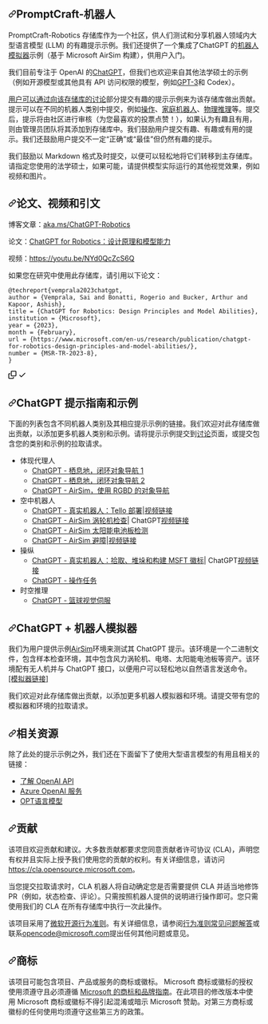 <div class="Box-sc-g0xbh4-0 bJMeLZ js-snippet-clipboard-copy-unpositioned" data-hpc="true"><article class="markdown-body entry-content container-lg" itemprop="text"><h1 tabindex="-1" dir="auto"><a id="user-content-promptcraft-robotics" class="anchor" aria-hidden="true" tabindex="-1" href="#promptcraft-robotics"><svg class="octicon octicon-link" viewBox="0 0 16 16" version="1.1" width="16" height="16" aria-hidden="true"><path d="m7.775 3.275 1.25-1.25a3.5 3.5 0 1 1 4.95 4.95l-2.5 2.5a3.5 3.5 0 0 1-4.95 0 .751.751 0 0 1 .018-1.042.751.751 0 0 1 1.042-.018 1.998 1.998 0 0 0 2.83 0l2.5-2.5a2.002 2.002 0 0 0-2.83-2.83l-1.25 1.25a.751.751 0 0 1-1.042-.018.751.751 0 0 1-.018-1.042Zm-4.69 9.64a1.998 1.998 0 0 0 2.83 0l1.25-1.25a.751.751 0 0 1 1.042.018.751.751 0 0 1 .018 1.042l-1.25 1.25a3.5 3.5 0 1 1-4.95-4.95l2.5-2.5a3.5 3.5 0 0 1 4.95 0 .751.751 0 0 1-.018 1.042.751.751 0 0 1-1.042.018 1.998 1.998 0 0 0-2.83 0l-2.5 2.5a1.998 1.998 0 0 0 0 2.83Z"></path></svg></a><font style="vertical-align: inherit;"><font style="vertical-align: inherit;">PromptCraft-机器人</font></font></h1>
<p dir="auto"><font style="vertical-align: inherit;"><font style="vertical-align: inherit;">PromptCraft-Robotics 存储库作为一个社区，供人们测试和分享机器人领域内大&ZeroWidthSpace;&ZeroWidthSpace;型语言模型 (LLM) 的有趣提示示例。我们还提供了一个集成了ChatGPT 的</font></font><a href="https://github.com/microsoft/PromptCraft-Robotics/tree/main/chatgpt_airsim"><font style="vertical-align: inherit;"><font style="vertical-align: inherit;">机器人模拟器</font></font></a><font style="vertical-align: inherit;"><font style="vertical-align: inherit;">示例（基于 Microsoft AirSim 构建），供用户入门。</font></font></p>
<p dir="auto"><font style="vertical-align: inherit;"><font style="vertical-align: inherit;">我们目前专注于 OpenAI 的</font></font><a href="https://openai.com/blog/chatgpt/" rel="nofollow"><font style="vertical-align: inherit;"><font style="vertical-align: inherit;">ChatGPT</font></font></a><font style="vertical-align: inherit;"><font style="vertical-align: inherit;">，但我们也欢迎来自其他法学硕士的示例（例如开源模型或其他具有 API 访问权限的模型，例如</font></font><a href="https://openai.com/api/" rel="nofollow"><font style="vertical-align: inherit;"><font style="vertical-align: inherit;">GPT-3</font></font></a><font style="vertical-align: inherit;"><font style="vertical-align: inherit;">和 Codex）。</font></font></p>
<p dir="auto"><font style="vertical-align: inherit;"></font><a href="https://github.com/microsoft/PromptCraft-Robotics/discussions"><font style="vertical-align: inherit;"><font style="vertical-align: inherit;">用户可以通过向该存储库的讨论</font></font></a><font style="vertical-align: inherit;"><font style="vertical-align: inherit;">部分提交有趣的提示示例来为该存储库做出贡献</font><font style="vertical-align: inherit;">。提示可以在不同的机器人类别中提交，例如</font></font><a href="https://github.com/microsoft/PromptCraft-Robotics/discussions/categories/llm-manipulation"><font style="vertical-align: inherit;"><font style="vertical-align: inherit;">操作</font></font></a><font style="vertical-align: inherit;"><font style="vertical-align: inherit;">、</font></font><a href="https://github.com/microsoft/PromptCraft-Robotics/discussions/categories/llm-home-robots"><font style="vertical-align: inherit;"><font style="vertical-align: inherit;">家庭机器人</font></font></a><font style="vertical-align: inherit;"><font style="vertical-align: inherit;">、</font></font><a href="https://github.com/microsoft/PromptCraft-Robotics/discussions/categories/llm-physical-reasoning"><font style="vertical-align: inherit;"><font style="vertical-align: inherit;">物理推理</font></font></a><font style="vertical-align: inherit;"><font style="vertical-align: inherit;">等。提交后，提示将由社区进行审核（为您最喜欢的投票点赞！），如果认为有趣且有用，则由管理员团队将其添加到存储库中。我们鼓励用户提交有趣、有趣或有用的提示。我们还鼓励用户提交不一定“正确”或“最佳”但仍然有趣的提示。</font></font></p>
<p dir="auto"><font style="vertical-align: inherit;"><font style="vertical-align: inherit;">我们鼓励以 Markdown 格式及时提交，以便可以轻松地将它们转移到主存储库。请指定您使用的法学硕士，如果可能，请提供模型实际运行的其他视觉效果，例如视频和图片。</font></font></p>
<h2 tabindex="-1" dir="auto"><a id="user-content-paper-videos-and-citations" class="anchor" aria-hidden="true" tabindex="-1" href="#paper-videos-and-citations"><svg class="octicon octicon-link" viewBox="0 0 16 16" version="1.1" width="16" height="16" aria-hidden="true"><path d="m7.775 3.275 1.25-1.25a3.5 3.5 0 1 1 4.95 4.95l-2.5 2.5a3.5 3.5 0 0 1-4.95 0 .751.751 0 0 1 .018-1.042.751.751 0 0 1 1.042-.018 1.998 1.998 0 0 0 2.83 0l2.5-2.5a2.002 2.002 0 0 0-2.83-2.83l-1.25 1.25a.751.751 0 0 1-1.042-.018.751.751 0 0 1-.018-1.042Zm-4.69 9.64a1.998 1.998 0 0 0 2.83 0l1.25-1.25a.751.751 0 0 1 1.042.018.751.751 0 0 1 .018 1.042l-1.25 1.25a3.5 3.5 0 1 1-4.95-4.95l2.5-2.5a3.5 3.5 0 0 1 4.95 0 .751.751 0 0 1-.018 1.042.751.751 0 0 1-1.042.018 1.998 1.998 0 0 0-2.83 0l-2.5 2.5a1.998 1.998 0 0 0 0 2.83Z"></path></svg></a><font style="vertical-align: inherit;"><font style="vertical-align: inherit;">论文、视频和引文</font></font></h2>
<p dir="auto"><font style="vertical-align: inherit;"><font style="vertical-align: inherit;">博客文章：</font></font><a href="https://aka.ms/ChatGPT-Robotics" rel="nofollow"><font style="vertical-align: inherit;"><font style="vertical-align: inherit;">aka.ms/ChatGPT-Robotics</font></font></a></p>
<p dir="auto"><font style="vertical-align: inherit;"><font style="vertical-align: inherit;">论文：</font></font><a href="https://www.microsoft.com/en-us/research/uploads/prod/2023/02/ChatGPT___Robotics.pdf" rel="nofollow"><font style="vertical-align: inherit;"><font style="vertical-align: inherit;">ChatGPT for Robotics：设计原理和模型能力</font></font></a></p>
<p dir="auto"><font style="vertical-align: inherit;"><font style="vertical-align: inherit;">视频：</font></font><a href="https://youtu.be/NYd0QcZcS6Q" rel="nofollow"></a><a href="https://youtu.be/NYd0QcZcS6Q" rel="nofollow"><font style="vertical-align: inherit;"><font style="vertical-align: inherit;">https://youtu.be/NYd0QcZcS6Q</font></font></a></p>
<p dir="auto"><font style="vertical-align: inherit;"><font style="vertical-align: inherit;">如果您在研究中使用此存储库，请引用以下论文：</font></font></p>
<div class="snippet-clipboard-content notranslate position-relative overflow-auto"><pre class="notranslate"><code>@techreport{vemprala2023chatgpt,
author = {Vemprala, Sai and Bonatti, Rogerio and Bucker, Arthur and Kapoor, Ashish},
title = {ChatGPT for Robotics: Design Principles and Model Abilities},
institution = {Microsoft},
year = {2023},
month = {February},
url = {https://www.microsoft.com/en-us/research/publication/chatgpt-for-robotics-design-principles-and-model-abilities/},
number = {MSR-TR-2023-8},
}
</code></pre><div class="zeroclipboard-container">
    <clipboard-copy aria-label="Copy" class="ClipboardButton btn btn-invisible js-clipboard-copy m-2 p-0 tooltipped-no-delay d-flex flex-justify-center flex-items-center" data-copy-feedback="Copied!" data-tooltip-direction="w" value="@techreport{vemprala2023chatgpt,
author = {Vemprala, Sai and Bonatti, Rogerio and Bucker, Arthur and Kapoor, Ashish},
title = {ChatGPT for Robotics: Design Principles and Model Abilities},
institution = {Microsoft},
year = {2023},
month = {February},
url = {https://www.microsoft.com/en-us/research/publication/chatgpt-for-robotics-design-principles-and-model-abilities/},
number = {MSR-TR-2023-8},
}" tabindex="0" role="button">
      <svg aria-hidden="true" height="16" viewBox="0 0 16 16" version="1.1" width="16" data-view-component="true" class="octicon octicon-copy js-clipboard-copy-icon">
    <path d="M0 6.75C0 5.784.784 5 1.75 5h1.5a.75.75 0 0 1 0 1.5h-1.5a.25.25 0 0 0-.25.25v7.5c0 .138.112.25.25.25h7.5a.25.25 0 0 0 .25-.25v-1.5a.75.75 0 0 1 1.5 0v1.5A1.75 1.75 0 0 1 9.25 16h-7.5A1.75 1.75 0 0 1 0 14.25Z"></path><path d="M5 1.75C5 .784 5.784 0 6.75 0h7.5C15.216 0 16 .784 16 1.75v7.5A1.75 1.75 0 0 1 14.25 11h-7.5A1.75 1.75 0 0 1 5 9.25Zm1.75-.25a.25.25 0 0 0-.25.25v7.5c0 .138.112.25.25.25h7.5a.25.25 0 0 0 .25-.25v-7.5a.25.25 0 0 0-.25-.25Z"></path>
</svg>
      <svg aria-hidden="true" height="16" viewBox="0 0 16 16" version="1.1" width="16" data-view-component="true" class="octicon octicon-check js-clipboard-check-icon color-fg-success d-none">
    <path d="M13.78 4.22a.75.75 0 0 1 0 1.06l-7.25 7.25a.75.75 0 0 1-1.06 0L2.22 9.28a.751.751 0 0 1 .018-1.042.751.751 0 0 1 1.042-.018L6 10.94l6.72-6.72a.75.75 0 0 1 1.06 0Z"></path>
</svg>
    </clipboard-copy>
  </div></div>
<h2 tabindex="-1" dir="auto"><a id="user-content-chatgpt-prompting-guides--examples" class="anchor" aria-hidden="true" tabindex="-1" href="#chatgpt-prompting-guides--examples"><svg class="octicon octicon-link" viewBox="0 0 16 16" version="1.1" width="16" height="16" aria-hidden="true"><path d="m7.775 3.275 1.25-1.25a3.5 3.5 0 1 1 4.95 4.95l-2.5 2.5a3.5 3.5 0 0 1-4.95 0 .751.751 0 0 1 .018-1.042.751.751 0 0 1 1.042-.018 1.998 1.998 0 0 0 2.83 0l2.5-2.5a2.002 2.002 0 0 0-2.83-2.83l-1.25 1.25a.751.751 0 0 1-1.042-.018.751.751 0 0 1-.018-1.042Zm-4.69 9.64a1.998 1.998 0 0 0 2.83 0l1.25-1.25a.751.751 0 0 1 1.042.018.751.751 0 0 1 .018 1.042l-1.25 1.25a3.5 3.5 0 1 1-4.95-4.95l2.5-2.5a3.5 3.5 0 0 1 4.95 0 .751.751 0 0 1-.018 1.042.751.751 0 0 1-1.042.018 1.998 1.998 0 0 0-2.83 0l-2.5 2.5a1.998 1.998 0 0 0 0 2.83Z"></path></svg></a><font style="vertical-align: inherit;"><font style="vertical-align: inherit;">ChatGPT 提示指南和示例</font></font></h2>
<p dir="auto"><font style="vertical-align: inherit;"><font style="vertical-align: inherit;">下面的列表包含不同机器人类别及其相应提示示例的链接。我们欢迎对此存储库做出贡献，以添加更多机器人类别和示例。请将提示示例提交到</font></font><a href="https://github.com/microsoft/PromptCraft-Robotics/discussions"><font style="vertical-align: inherit;"><font style="vertical-align: inherit;">讨论</font></font></a><font style="vertical-align: inherit;"><font style="vertical-align: inherit;">页面，或提交包含您的类别和示例的拉取请求。</font></font></p>
<ul dir="auto">
<li><font style="vertical-align: inherit;"><font style="vertical-align: inherit;">体现代理人
</font></font><ul dir="auto">
<li><a href="/microsoft/PromptCraft-Robotics/blob/main/examples/embodied_agents/visual_language_navigation_1.md"><font style="vertical-align: inherit;"><font style="vertical-align: inherit;">ChatGPT - 栖息地，闭环对象导航 1</font></font></a></li>
<li><a href="/microsoft/PromptCraft-Robotics/blob/main/examples/embodied_agents/visual_language_navigation_2.md"><font style="vertical-align: inherit;"><font style="vertical-align: inherit;">ChatGPT - 栖息地，闭环对象导航 2</font></font></a></li>
<li><a href="/microsoft/PromptCraft-Robotics/blob/main/examples/embodied_agents/airsim_objectnavigation.md"><font style="vertical-align: inherit;"><font style="vertical-align: inherit;">ChatGPT - AirSim，使用 RGBD 的对象导航</font></font></a></li>
</ul>
</li>
<li><font style="vertical-align: inherit;"><font style="vertical-align: inherit;">空中机器人
</font></font><ul dir="auto">
<li><a href="/microsoft/PromptCraft-Robotics/blob/main/examples/aerial_robotics/tello_example.md"><font style="vertical-align: inherit;"><font style="vertical-align: inherit;">ChatGPT - 真实机器人：Tello 部署</font></font></a><font style="vertical-align: inherit;"><font style="vertical-align: inherit;">|</font></font><a href="https://youtu.be/i5wZJFb4dyA" rel="nofollow"><font style="vertical-align: inherit;"><font style="vertical-align: inherit;">视频链接</font></font></a></li>
<li><a href="/microsoft/PromptCraft-Robotics/blob/main/examples/aerial_robotics/airsim_turbine_inspection.md"><font style="vertical-align: inherit;"><font style="vertical-align: inherit;">ChatGPT - AirSim 涡轮机检查</font></font></a><font style="vertical-align: inherit;"><font style="vertical-align: inherit;">| ChatGPT</font></font><a href="https://youtu.be/38lA3U2J43w" rel="nofollow"><font style="vertical-align: inherit;"><font style="vertical-align: inherit;">视频链接</font></font></a></li>
<li><a href="/microsoft/PromptCraft-Robotics/blob/main/examples/aerial_robotics/airsim_solarpanel_inspection.md"><font style="vertical-align: inherit;"><font style="vertical-align: inherit;">ChatGPT - AirSim 太阳能电池板检测</font></font></a></li>
<li><a href="/microsoft/PromptCraft-Robotics/blob/main/examples/aerial_robotics/airsim_obstacleavoidance.md"><font style="vertical-align: inherit;"><font style="vertical-align: inherit;">ChatGPT - AirSim 避障</font></font></a><font style="vertical-align: inherit;"><font style="vertical-align: inherit;">|</font></font><a href="https://youtu.be/Vn6NapLlHPE" rel="nofollow"><font style="vertical-align: inherit;"><font style="vertical-align: inherit;">视频链接</font></font></a></li>
</ul>
</li>
<li><font style="vertical-align: inherit;"><font style="vertical-align: inherit;">操纵
</font></font><ul dir="auto">
<li><a href="/microsoft/PromptCraft-Robotics/blob/main/examples/manipulation/pick_stack_msft_logo.md"><font style="vertical-align: inherit;"><font style="vertical-align: inherit;">ChatGPT - 真实机器人：拾取、堆垛和构建 MSFT 徽标</font></font></a><font style="vertical-align: inherit;"><font style="vertical-align: inherit;">| ChatGPT</font></font><a href="https://youtu.be/wLOChUtdqoA" rel="nofollow"><font style="vertical-align: inherit;"><font style="vertical-align: inherit;">视频链接</font></font></a></li>
<li><a href="/microsoft/PromptCraft-Robotics/blob/main/examples/manipulation/manipulation_zeroshot.md"><font style="vertical-align: inherit;"><font style="vertical-align: inherit;">ChatGPT - 操作任务</font></font></a></li>
</ul>
</li>
<li><font style="vertical-align: inherit;"><font style="vertical-align: inherit;">时空推理
</font></font><ul dir="auto">
<li><a href="/microsoft/PromptCraft-Robotics/blob/main/examples/spatial_temporal_reasoning/visual_servoing_basketball.md"><font style="vertical-align: inherit;"><font style="vertical-align: inherit;">ChatGPT - 篮球视觉伺服</font></font></a></li>
</ul>
</li>
</ul>
<h2 tabindex="-1" dir="auto"><a id="user-content-chatgpt--robotics-simulator" class="anchor" aria-hidden="true" tabindex="-1" href="#chatgpt--robotics-simulator"><svg class="octicon octicon-link" viewBox="0 0 16 16" version="1.1" width="16" height="16" aria-hidden="true"><path d="m7.775 3.275 1.25-1.25a3.5 3.5 0 1 1 4.95 4.95l-2.5 2.5a3.5 3.5 0 0 1-4.95 0 .751.751 0 0 1 .018-1.042.751.751 0 0 1 1.042-.018 1.998 1.998 0 0 0 2.83 0l2.5-2.5a2.002 2.002 0 0 0-2.83-2.83l-1.25 1.25a.751.751 0 0 1-1.042-.018.751.751 0 0 1-.018-1.042Zm-4.69 9.64a1.998 1.998 0 0 0 2.83 0l1.25-1.25a.751.751 0 0 1 1.042.018.751.751 0 0 1 .018 1.042l-1.25 1.25a3.5 3.5 0 1 1-4.95-4.95l2.5-2.5a3.5 3.5 0 0 1 4.95 0 .751.751 0 0 1-.018 1.042.751.751 0 0 1-1.042.018 1.998 1.998 0 0 0-2.83 0l-2.5 2.5a1.998 1.998 0 0 0 0 2.83Z"></path></svg></a><font style="vertical-align: inherit;"><font style="vertical-align: inherit;">ChatGPT + 机器人模拟器</font></font></h2>
<p dir="auto"><font style="vertical-align: inherit;"><font style="vertical-align: inherit;">我们为用户提供示例</font></font><a href="https://github.com/microsoft/AirSim"><font style="vertical-align: inherit;"><font style="vertical-align: inherit;">AirSim</font></font></a><font style="vertical-align: inherit;"><font style="vertical-align: inherit;">环境来测试其 ChatGPT 提示。该环境是一个二进制文件，包含样本检查环境，其中包含风力涡轮机、电塔、太阳能电池板等资产。该环境配有无人机并与 ChatGPT 接口，以便用户可以轻松地以自然语言发送命令。</font></font><a href="/microsoft/PromptCraft-Robotics/blob/main/chatgpt_airsim/README.md"><font style="vertical-align: inherit;"><font style="vertical-align: inherit;">[模拟器链接]</font></font></a></p>
<p dir="auto"><font style="vertical-align: inherit;"><font style="vertical-align: inherit;">我们欢迎对此存储库做出贡献，以添加更多机器人模拟器和环境。请提交带有您的模拟器和环境的拉取请求。</font></font></p>
<h2 tabindex="-1" dir="auto"><a id="user-content-related-resources" class="anchor" aria-hidden="true" tabindex="-1" href="#related-resources"><svg class="octicon octicon-link" viewBox="0 0 16 16" version="1.1" width="16" height="16" aria-hidden="true"><path d="m7.775 3.275 1.25-1.25a3.5 3.5 0 1 1 4.95 4.95l-2.5 2.5a3.5 3.5 0 0 1-4.95 0 .751.751 0 0 1 .018-1.042.751.751 0 0 1 1.042-.018 1.998 1.998 0 0 0 2.83 0l2.5-2.5a2.002 2.002 0 0 0-2.83-2.83l-1.25 1.25a.751.751 0 0 1-1.042-.018.751.751 0 0 1-.018-1.042Zm-4.69 9.64a1.998 1.998 0 0 0 2.83 0l1.25-1.25a.751.751 0 0 1 1.042.018.751.751 0 0 1 .018 1.042l-1.25 1.25a3.5 3.5 0 1 1-4.95-4.95l2.5-2.5a3.5 3.5 0 0 1 4.95 0 .751.751 0 0 1-.018 1.042.751.751 0 0 1-1.042.018 1.998 1.998 0 0 0-2.83 0l-2.5 2.5a1.998 1.998 0 0 0 0 2.83Z"></path></svg></a><font style="vertical-align: inherit;"><font style="vertical-align: inherit;">相关资源</font></font></h2>
<p dir="auto"><font style="vertical-align: inherit;"><font style="vertical-align: inherit;">除了此处的提示示例之外，我们还在下面留下了使用大型语言模型的有用且相关的链接：</font></font></p>
<ul dir="auto">
<li><a href="https://openai.com/api/" rel="nofollow"><font style="vertical-align: inherit;"><font style="vertical-align: inherit;">了解 OpenAI API</font></font></a></li>
<li><a href="https://azure.microsoft.com/en-us/products/cognitive-services/openai-service" rel="nofollow"><font style="vertical-align: inherit;"><font style="vertical-align: inherit;">Azure OpenAI 服务</font></font></a></li>
<li><a href="https://huggingface.co/docs/transformers/model_doc/opt" rel="nofollow"><font style="vertical-align: inherit;"><font style="vertical-align: inherit;">OPT语言模型</font></font></a></li>
</ul>
<h2 tabindex="-1" dir="auto"><a id="user-content-contributing" class="anchor" aria-hidden="true" tabindex="-1" href="#contributing"><svg class="octicon octicon-link" viewBox="0 0 16 16" version="1.1" width="16" height="16" aria-hidden="true"><path d="m7.775 3.275 1.25-1.25a3.5 3.5 0 1 1 4.95 4.95l-2.5 2.5a3.5 3.5 0 0 1-4.95 0 .751.751 0 0 1 .018-1.042.751.751 0 0 1 1.042-.018 1.998 1.998 0 0 0 2.83 0l2.5-2.5a2.002 2.002 0 0 0-2.83-2.83l-1.25 1.25a.751.751 0 0 1-1.042-.018.751.751 0 0 1-.018-1.042Zm-4.69 9.64a1.998 1.998 0 0 0 2.83 0l1.25-1.25a.751.751 0 0 1 1.042.018.751.751 0 0 1 .018 1.042l-1.25 1.25a3.5 3.5 0 1 1-4.95-4.95l2.5-2.5a3.5 3.5 0 0 1 4.95 0 .751.751 0 0 1-.018 1.042.751.751 0 0 1-1.042.018 1.998 1.998 0 0 0-2.83 0l-2.5 2.5a1.998 1.998 0 0 0 0 2.83Z"></path></svg></a><font style="vertical-align: inherit;"><font style="vertical-align: inherit;">贡献</font></font></h2>
<p dir="auto"><font style="vertical-align: inherit;"><font style="vertical-align: inherit;">该项目欢迎贡献和建议。大多数贡献都要求您同意贡献者许可协议 (CLA)，声明您有权并且实际上授予我们使用您的贡献的权利。有关详细信息，请访问</font></font><a href="https://cla.opensource.microsoft.com" rel="nofollow"><font style="vertical-align: inherit;"><font style="vertical-align: inherit;">https://cla.opensource.microsoft.com</font></font></a><font style="vertical-align: inherit;"><font style="vertical-align: inherit;">。</font></font></p>
<p dir="auto"><font style="vertical-align: inherit;"><font style="vertical-align: inherit;">当您提交拉取请求时，CLA 机器人将自动确定您是否需要提供 CLA 并适当地修饰 PR（例如，状态检查、评论）。只需按照机器人提供的说明进行操作即可。您只需使用我们的 CLA 在所有存储库中执行一次此操作。</font></font></p>
<p dir="auto"><font style="vertical-align: inherit;"><font style="vertical-align: inherit;">该项目采用了</font></font><a href="https://opensource.microsoft.com/codeofconduct/" rel="nofollow"><font style="vertical-align: inherit;"><font style="vertical-align: inherit;">微软开源行为准则</font></font></a><font style="vertical-align: inherit;"><font style="vertical-align: inherit;">。有关详细信息，请参阅</font></font><a href="https://opensource.microsoft.com/codeofconduct/faq/" rel="nofollow"><font style="vertical-align: inherit;"><font style="vertical-align: inherit;">行为准则常见问题解答</font></font></a><font style="vertical-align: inherit;"><font style="vertical-align: inherit;">或联系</font></font><a href="mailto:opencode@microsoft.com"><font style="vertical-align: inherit;"><font style="vertical-align: inherit;">opencode@microsoft.com</font></font></a><font style="vertical-align: inherit;"><font style="vertical-align: inherit;">提出任何其他问题或意见。</font></font></p>
<h2 tabindex="-1" dir="auto"><a id="user-content-trademarks" class="anchor" aria-hidden="true" tabindex="-1" href="#trademarks"><svg class="octicon octicon-link" viewBox="0 0 16 16" version="1.1" width="16" height="16" aria-hidden="true"><path d="m7.775 3.275 1.25-1.25a3.5 3.5 0 1 1 4.95 4.95l-2.5 2.5a3.5 3.5 0 0 1-4.95 0 .751.751 0 0 1 .018-1.042.751.751 0 0 1 1.042-.018 1.998 1.998 0 0 0 2.83 0l2.5-2.5a2.002 2.002 0 0 0-2.83-2.83l-1.25 1.25a.751.751 0 0 1-1.042-.018.751.751 0 0 1-.018-1.042Zm-4.69 9.64a1.998 1.998 0 0 0 2.83 0l1.25-1.25a.751.751 0 0 1 1.042.018.751.751 0 0 1 .018 1.042l-1.25 1.25a3.5 3.5 0 1 1-4.95-4.95l2.5-2.5a3.5 3.5 0 0 1 4.95 0 .751.751 0 0 1-.018 1.042.751.751 0 0 1-1.042.018 1.998 1.998 0 0 0-2.83 0l-2.5 2.5a1.998 1.998 0 0 0 0 2.83Z"></path></svg></a><font style="vertical-align: inherit;"><font style="vertical-align: inherit;">商标</font></font></h2>
<p dir="auto"><font style="vertical-align: inherit;"><font style="vertical-align: inherit;">该项目可能包含项目、产品或服务的商标或徽标。 Microsoft 商标或徽标的授权使用须遵守且必须遵循
</font></font><a href="https://www.microsoft.com/en-us/legal/intellectualproperty/trademarks/usage/general" rel="nofollow"><font style="vertical-align: inherit;"><font style="vertical-align: inherit;">Microsoft 的商标和品牌指南</font></font></a><font style="vertical-align: inherit;"><font style="vertical-align: inherit;">。在此项目的修改版本中使用 Microsoft 商标或徽标不得引起混淆或暗示 Microsoft 赞助。对第三方商标或徽标的任何使用均须遵守这些第三方的政策。</font></font></p>
</article></div>
